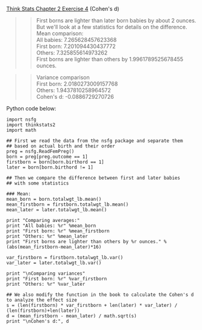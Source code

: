 [Think Stats Chapter 2 Exercise 4](http://greenteapress.com/thinkstats2/html/thinkstats2003.html#toc24) (Cohen's d)

>> First borns are lighter than later born babies by about 2 ounces. But we'll look at a few statistics for details on the difference.  
>> Mean comparison:  
>> All babies: 7.265628457623368  
>> First born: 7.201094430437772  
>> Others: 7.325855614973262  
>> First borns are lighter than others by 1.9961789525678455 ounces.  

>> Variance comparison  
>> First born: 2.0180273009157768  
>> Others: 1.9437810258964572  
>> Cohen's d:  -0.0886729270726
>>
>>   

Python code below:
```
import nsfg
import thinkstats2
import math

## First we read the data from the nsfg package and separate them
## based on actual birth and their order
preg = nsfg.ReadFemPreg()
born = preg[preg.outcome == 1]
firstborn = born[born.birthord == 1]
later = born[born.birthord != 1]

## Then we compare the difference between first and later babies
## with some statistics

### Mean:
mean_born = born.totalwgt_lb.mean()
mean_firstborn = firstborn.totalwgt_lb.mean()
mean_later = later.totalwgt_lb.mean()

print "Comparing averages:"
print "All babies: %r" %mean_born
print "First born: %r" %mean_firstborn
print "Others: %r" %mean_later
print "First borns are lighter than others by %r ounces." %(abs(mean_firstborn-mean_later)*16)

var_firstborn = firstborn.totalwgt_lb.var()
var_later = later.totalwgt_lb.var()

print "\nComparing variances"
print "First born: %r" %var_firstborn
print "Others: %r" %var_later

## We also modify the function in the book to calculate the Cohen's d to analyze the effect size
s = (len(firstborn) * var_firstborn + len(later) * var_later) / (len(firstborn)+len(later))
d = (mean_firstborn - mean_later) / math.sqrt(s)
print "\nCohen's d:", d
```

